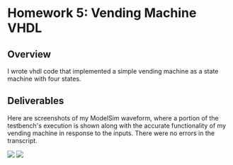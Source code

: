 # Homework 5: Vending Machine VHDL

## Overview
I wrote vhdl code that implemented a simple vending machine as a state machine with four states.

## Deliverables
Here are screenshots of my ModelSim waveform, where a portion of the testbench's execution is shown along with the accurate functionality of my vending machine in response to the inputs. There were no errors in the transcript.

<img src="./assets/hw-5/hw-5-tb-waveform.png">

<img src="./assets/hw-5/hw-5-tb-transcript.png">
